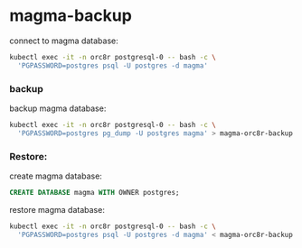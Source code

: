 # magma-backup

connect to magma database:
```bash
kubectl exec -it -n orc8r postgresql-0 -- bash -c \
  'PGPASSWORD=postgres psql -U postgres -d magma'
```

### backup

backup magma database:
```bash
kubectl exec -it -n orc8r postgresql-0 -- bash -c \
  'PGPASSWORD=postgres pg_dump -U postgres magma' > magma-orc8r-backup.sql
```

### Restore:

create magma database:
```sql
CREATE DATABASE magma WITH OWNER postgres;
```

restore magma database:
```bash
kubectl exec -it -n orc8r postgresql-0 -- bash -c \
  'PGPASSWORD=postgres psql -U postgres -d magma' < magma-orc8r-backup.sql
```
